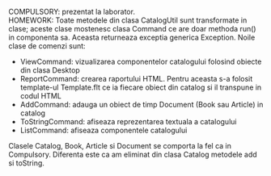COMPULSORY: prezentat la laborator. <br>
HOMEWORK: Toate metodele din clasa CatalogUtil sunt transformate in clase; aceste clase mostenesc clasa Command ce are doar methoda run() in componenta sa. Aceasta returneaza exceptia generica Exception. Noile clase de comenzi sunt:
<ul>
<li>ViewCommand: vizualizarea componentelor catalogului folosind obiecte din clasa Desktop</li>
<li>ReportCommand: crearea raportului HTML. Pentru aceasta s-a folosit template-ul Template.flt ce ia fiecare obiect din catalog si il transpune in codul HTML</li>
<li>AddCommand: adauga un obiect de timp Document (Book sau Article) in catalog</li>
<li>ToStringCommand: afiseaza reprezentarea textuala a catalogului</li>
<li>ListCommand: afiseaza componentele catalogului</li>
</ul>
Clasele Catalog, Book, Article si Document se comporta la fel ca in Compulsory. Diferenta este ca am eliminat din clasa Catalog metodele add si toString.<br>
